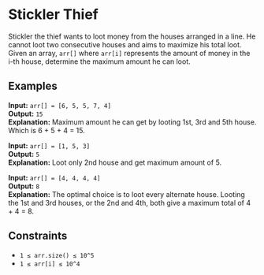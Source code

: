 # Stickler Thief

Stickler the thief wants to loot money from the houses arranged in a line. He cannot loot two consecutive houses and aims to maximize his total loot. Given an array, `arr[]` where `arr[i]` represents the amount of money in the i-th house, determine the maximum amount he can loot.

## Examples

**Input:** `arr[] = [6, 5, 5, 7, 4]`  
**Output:** `15`  
**Explanation:** Maximum amount he can get by looting 1st, 3rd and 5th house. Which is 6 + 5 + 4 = 15.

**Input:** `arr[] = [1, 5, 3]`  
**Output:** `5`  
**Explanation:** Loot only 2nd house and get maximum amount of 5.

**Input:** `arr[] = [4, 4, 4, 4]`  
**Output:** `8`  
**Explanation:** The optimal choice is to loot every alternate house. Looting the 1st and 3rd houses, or the 2nd and 4th, both give a maximum total of 4 + 4 = 8.

## Constraints

- `1 ≤ arr.size() ≤ 10^5`
- `1 ≤ arr[i] ≤ 10^4`